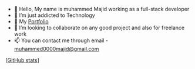 - 👋 Hello, My name is muhammed Majid working as a full-stack developer
- 🤩 I’m just addicted to Technology
- 🎫 My [Portfolio](www.majidnope.tech)
- 💞️ I’m looking to collaborate on any good project and also for freelance work
- 📫 You can contact me through email - muhammed0000majid@gmail.com

[[GitHub stats](https://github-readme-stats.vercel.app/api?username=majid-nope&theme=vision-friendly-dark&show_icons=true)]

<!---
majid-nope/majid-nope is a ✨ special ✨ repository because its `README.md` (this file) appears on your GitHub profile.
You can click the Preview link to take a look at your changes.
--->
